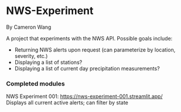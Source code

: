 # NWS-Experiment
By Cameron Wang

A project that experiments with the NWS API. Possible goals include:
* Returning NWS alerts upon request (can parameterize by location, severity, etc.)
* Displaying a list of stations?
* Displaying a list of current day precipitation measurements? </p>

### Completed modules
NWS Experiment 001: https://nws-experiment-001.streamlit.app/ \
Displays all current active alerts; can filter by state
